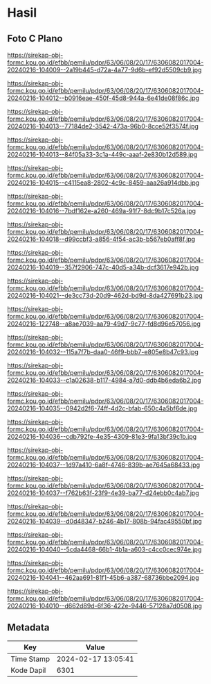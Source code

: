# Hasil

## Foto C Plano

https://sirekap-obj-formc.kpu.go.id/efbb/pemilu/pdpr/63/06/08/20/17/6306082017004-20240216-104009--2a19b445-d72a-4a77-9d6b-ef92d5509cb9.jpg

https://sirekap-obj-formc.kpu.go.id/efbb/pemilu/pdpr/63/06/08/20/17/6306082017004-20240216-104012--b0916eae-450f-45d8-944a-6e41de08f86c.jpg

https://sirekap-obj-formc.kpu.go.id/efbb/pemilu/pdpr/63/06/08/20/17/6306082017004-20240216-104013--77184de2-3542-473a-96b0-8cce52f3574f.jpg

https://sirekap-obj-formc.kpu.go.id/efbb/pemilu/pdpr/63/06/08/20/17/6306082017004-20240216-104013--84f05a33-3c1a-449c-aaaf-2e830b12d589.jpg

https://sirekap-obj-formc.kpu.go.id/efbb/pemilu/pdpr/63/06/08/20/17/6306082017004-20240216-104015--c4115ea8-2802-4c9c-8459-aaa26a914dbb.jpg

https://sirekap-obj-formc.kpu.go.id/efbb/pemilu/pdpr/63/06/08/20/17/6306082017004-20240216-104016--7bdf162e-a260-469a-91f7-8dc9b17c526a.jpg

https://sirekap-obj-formc.kpu.go.id/efbb/pemilu/pdpr/63/06/08/20/17/6306082017004-20240216-104018--d99ccbf3-a856-4f54-ac3b-b567eb0aff8f.jpg

https://sirekap-obj-formc.kpu.go.id/efbb/pemilu/pdpr/63/06/08/20/17/6306082017004-20240216-104019--357f2906-747c-40d5-a34b-dcf3617e942b.jpg

https://sirekap-obj-formc.kpu.go.id/efbb/pemilu/pdpr/63/06/08/20/17/6306082017004-20240216-104021--de3cc73d-20d9-462d-bd9d-8da427691b23.jpg

https://sirekap-obj-formc.kpu.go.id/efbb/pemilu/pdpr/63/06/08/20/17/6306082017004-20240216-122748--a8ae7039-aa79-49d7-9c77-fd8d96e57056.jpg

https://sirekap-obj-formc.kpu.go.id/efbb/pemilu/pdpr/63/06/08/20/17/6306082017004-20240216-104032--115a7f7b-daa0-46f9-bbb7-e805e8b47c93.jpg

https://sirekap-obj-formc.kpu.go.id/efbb/pemilu/pdpr/63/06/08/20/17/6306082017004-20240216-104033--c1a02638-b117-4984-a7d0-ddb4b6eda6b2.jpg

https://sirekap-obj-formc.kpu.go.id/efbb/pemilu/pdpr/63/06/08/20/17/6306082017004-20240216-104035--0942d2f6-74ff-4d2c-bfab-650c4a5bf6de.jpg

https://sirekap-obj-formc.kpu.go.id/efbb/pemilu/pdpr/63/06/08/20/17/6306082017004-20240216-104036--cdb792fe-4e35-4309-81e3-9fa13bf39c1b.jpg

https://sirekap-obj-formc.kpu.go.id/efbb/pemilu/pdpr/63/06/08/20/17/6306082017004-20240216-104037--1d97a410-6a8f-4746-839b-ae7645a68433.jpg

https://sirekap-obj-formc.kpu.go.id/efbb/pemilu/pdpr/63/06/08/20/17/6306082017004-20240216-104037--f762b63f-23f9-4e39-ba77-d24ebb0c4ab7.jpg

https://sirekap-obj-formc.kpu.go.id/efbb/pemilu/pdpr/63/06/08/20/17/6306082017004-20240216-104039--d0d48347-b246-4b17-808b-94fac49550bf.jpg

https://sirekap-obj-formc.kpu.go.id/efbb/pemilu/pdpr/63/06/08/20/17/6306082017004-20240216-104040--5cda4468-66b1-4b1a-a603-c4cc0cec974e.jpg

https://sirekap-obj-formc.kpu.go.id/efbb/pemilu/pdpr/63/06/08/20/17/6306082017004-20240216-104041--462aa691-81f1-45b6-a387-68736bbe2094.jpg

https://sirekap-obj-formc.kpu.go.id/efbb/pemilu/pdpr/63/06/08/20/17/6306082017004-20240216-104010--d662d89d-6f36-422e-9446-57128a7d0508.jpg


## Metadata

| Key        | Value               |
| ---------- | ------------------- |
| Time Stamp | 2024-02-17 13:05:41 |
| Kode Dapil | 6301                |



